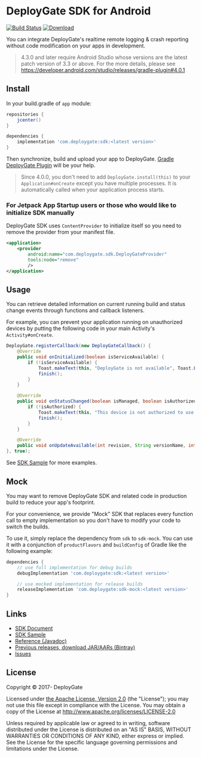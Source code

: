 # DeployGate SDK for Android

[![Build Status](https://travis-ci.org/DeployGate/deploygate-android-sdk.svg?branch=master)](https://travis-ci.org/DeployGate/deploygate-android-sdk)
[ ![Download](https://api.bintray.com/packages/deploygate/maven/sdk/images/download.svg) ](https://bintray.com/deploygate/maven/sdk/_latestVersion)

You can integrate DeployGate's realtime remote logging & crash reporting without code modification on your apps in development.

> 4.3.0 and later require Android Studio whose versions are the latest patch version of 3.3 or above.
> For the more details, please see https://developer.android.com/studio/releases/gradle-plugin#4.0.1

## Install

In your build.gradle of `app` module:

```gradle
repositories {
    jcenter()
}

dependencies {
    implementation 'com.deploygate:sdk:<latest version>'
}
```

Then synchronize, build and upload your app to DeployGate. [Gradle DeployGate Plugin](https://github.com/DeployGate/gradle-deploygate-plugin/) will be your help.

> Since 4.0.0, you don't need to add `DeployGate.install(this)` to your `Application#onCreate` except you have multiple processes. It is automatically called when your application process starts.

### For Jetpack App Startup users or those who would like to initialize SDK manually

DeployGate SDK uses `ContentProvider` to initialize itself so you need to remove the provider from your manifest file.

```AndroidManifest.xml
<application>
    <provider
        android:name="com.deploygate.sdk.DeployGateProvider"
        tools:node="remove"
        />
</application>
```

## Usage

You can retrieve detailed information on current running build and status change events through functions and callback listeners.

For example, you can prevent your application running on unauthorized devices by putting the following code in your main Activity's `Activity#onCreate`.

```java
DeployGate.registerCallback(new DeployGateCallback() {
    @Override
    public void onInitialized(boolean isServiceAvailable) {
        if (!isServiceAvailable) {
            Toast.makeText(this, "DeployGate is not available", Toast.LENGTH_SHORT).show();
            finish();
        }
    }

    @Override
    public void onStatusChanged(boolean isManaged, boolean isAuthorized, String loginUsername, boolean isStopped) {
        if (!isAuthorized) {
            Toast.makeText(this, "This device is not authorized to use this app", Toast.LENGTH_SHORT).show();
            finish();
        }
    }

    @Override
    public void onUpdateAvailable(int revision, String versionName, int versionCode) {}
}, true);
```


See [SDK Sample](./sample) for more examples.

## Mock

You may want to remove DeployGate SDK and related code in production build
to reduce your app's footprint.

For your convenience, we provide "Mock" SDK that replaces every function call
to empty implementation so you don't have to modify your code to switch the builds.

To use it, simply replace the dependency from `sdk` to `sdk-mock`.
You can use it with a conjunction of `productFlavors` and `buildConfig` of Gradle
like the following example:

```gradle
dependencies {
    // use full implementation for debug builds
    debugImplementation 'com.deploygate:sdk:<latest version>'

    // use mocked implementation for release builds
    releaseImplementation 'com.deploygate:sdk-mock:<latest version>'
}
```


## Links

 * [SDK Document](https://deploygate.com/docs/sdk)
 * [SDK Sample](https://github.com/deploygate/deploygate-android-sdk-sample)
 * [Reference (Javadoc)](https://deploygate.com/javadoc)
 * [Previous releases, download JAR/AARs (Bintray)](https://bintray.com/deploygate/maven/sdk)
 * [Issues](https://github.com/deploygate/deploygate-android-sdk/issues)


## License

Copyright © 2017- DeployGate

Licensed under [the Apache License, Version 2.0](http://www.apache.org/licenses/LICENSE-2.0) (the "License"); you may not use this file except in compliance with the License. You may obtain a copy of the License at
http://www.apache.org/licenses/LICENSE-2.0

Unless required by applicable law or agreed to in writing, software distributed under the License is distributed on an "AS IS" BASIS, WITHOUT WARRANTIES OR CONDITIONS OF ANY KIND, either express or implied. See the License for the specific language governing permissions and limitations under the License.
